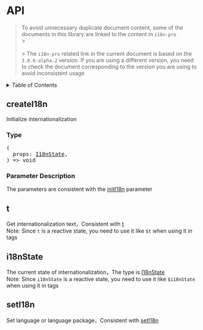 
# API

> To avoid unnecessary duplicate document content, some of the documents in this library are linked to the content in  `i18n-pro` <br/>> <br /><br/>> The  `i18n-pro`  related link in the current document is based on the  `3.0.0-alpha.2`  version. If you are using a different version, you need to check the document corresponding to the version you are using to avoid inconsistent usage<br/>
<details >
  <summary>Table of Contents</summary>

  &emsp;&emsp;[createI18n](#createi18n)<br/>
  &emsp;&emsp;&emsp;&emsp;[Type](#createi18n-type)<br/>
  &emsp;&emsp;&emsp;&emsp;[Parameter Description](#createi18n-parameter-description)<br/>
  &emsp;&emsp;[t](#t)<br/>
  &emsp;&emsp;[i18nState](#i18nstate)<br/>
  &emsp;&emsp;[setI18n](#seti18n)<br/>

</details>

## createI18n
Initialize internationalization
<h3 id="createi18n-type">Type</h3>
<pre>
(
  props: <a href="https://github.com/i18n-pro/core/blob/v3.0.0-alpha.2/docs/dist/API.md#i18nstate">I18nState</a>,
) => void
</pre>

<h3 id="createi18n-parameter-description">Parameter Description</h3>
The parameters are consistent with the  <a href="https://github.com/i18n-pro/core/blob/v3.0.0-alpha.2/docs/dist/API.md#initi18n">initI18n</a>  parameter

## t
Get internationalization text，Consistent with  <a href="https://github.com/i18n-pro/core/blob/v3.0.0-alpha.2/docs/dist/API.md#t">t</a> <br />Note: Since  `t`  is a reactive state, you need to use it like  `$t`  when using it in tags


## i18nState
The current state of internationalization，The type is  <a href="https://github.com/i18n-pro/core/blob/v3.0.0-alpha.2/docs/dist/API.md#i18nstate">I18nState</a> <br />Note: Since  `i18nState`  is a reactive state, you need to use it like  `$i18nState`  when using it in tags


## setI18n
Set language or language package，Consistent with  <a href="https://github.com/i18n-pro/core/blob/v3.0.0-alpha.2/docs/dist/API.md#seti18n">setI18n</a> 

